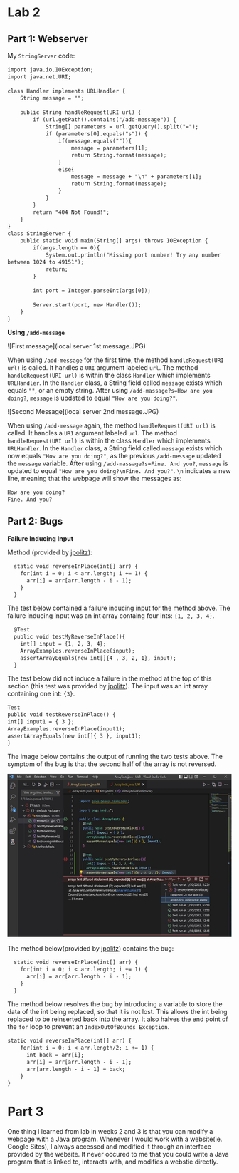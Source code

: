 # Lab 2

## Part 1: Webserver

My `StringServer` code:

```
import java.io.IOException;
import java.net.URI;

class Handler implements URLHandler {
    String message = "";

    public String handleRequest(URI url) {
        if (url.getPath().contains("/add-message")) {
            String[] parameters = url.getQuery().split("=");
            if (parameters[0].equals("s")) {
                if(message.equals("")){
                    message = parameters[1];
                    return String.format(message);
                }
                else{
                    message = message + "\n" + parameters[1];
                    return String.format(message);
                }
            }
        }
        return "404 Not Found!";
    }
}
class StringServer {
    public static void main(String[] args) throws IOException {
        if(args.length == 0){
            System.out.println("Missing port number! Try any number between 1024 to 49151");
            return;
        }

        int port = Integer.parseInt(args[0]);

        Server.start(port, new Handler());
    }
}
```

**Using `/add-message`**

![First message](local server 1st message.JPG)

When using `/add-message` for the first time, the method `handleRequest(URI url)` is called. It handles a `URI` argument labeled `url`. The method `handleRequest(URI url)` is within the class `Handler` which implements `URLHandler`. In the `Handler` class, a String field called `message` exists which equals `""`, or an empty string. After using `/add-massage?s=How are you doing?`, `message` is updated to equal `"How are you doing?"`.

![Second Message](local server 2nd message.JPG)

When using `/add-message` again, the method `handleRequest(URI url)` is called. It handles a `URI` argument labeled `url`. The method `handleRequest(URI url)` is within the class `Handler` which implements `URLHandler`. In the `Handler` class, a String field called `message` exists which now equals `"How are you doing?"`, as the previous `/add-message` updated the `message` variable. After using `/add-massage?s=Fine. And you?`, `message` is updated to equal `"How are you doing?\nFine. And you?"`. `\n` indicates a new line, meaning that the webpage will show the messages as:

```
How are you doing?
Fine. And you?
```
## Part 2: Bugs

**Failure Inducing Input**

Method (provided by [jpolitz](https://github.com/ucsd-cse15l-w23/lab3)):

```
  static void reverseInPlace(int[] arr) {
    for(int i = 0; i < arr.length; i += 1) {
      arr[i] = arr[arr.length - i - 1];
    }
  }
```
  
The test below contained a failure inducing input for the method above. The failure inducing input was an int array containg four ints: `{1, 2, 3, 4}`.

```
  @Test
  public void testMyReverseInPlace(){
    int[] input = {1, 2, 3, 4};
    ArrayExamples.reverseInPlace(input);
    assertArrayEquals(new int[]{4 , 3, 2, 1}, input);
  }
  ```
The  test below did not induce a failure in the method at the top of this section (this test was provided by [jpolitz](https://github.com/ucsd-cse15l-w23/lab3)). The input was an int array containing one int: `{3}`.

```
Test 
public void testReverseInPlace() {
int[] input1 = { 3 };
ArrayExamples.reverseInPlace(input1);
assertArrayEquals(new int[]{ 3 }, input1);
}
```
The image below contains the output of running the two tests above. The symptom of the bug is that the second half of the array is not reversed.

![JUnit Tests](JUnittests.JPG)

The method below(provided by [jpolitz](https://github.com/ucsd-cse15l-w23/lab3)) contains the bug:

```
  static void reverseInPlace(int[] arr) {
    for(int i = 0; i < arr.length; i += 1) {
      arr[i] = arr[arr.length - i - 1];
    }
  }
```

The method below resolves the bug by introducing a variable to store the data of the int being replaced, so that it is not lost. This allows the int being replaced to be reinserted back into the array. It also halves the end point of the `for` loop to prevent an `IndexOutOfBounds Exception`.

```
static void reverseInPlace(int[] arr) {
    for(int i = 0; i < arr.length/2; i += 1) {
      int back = arr[i];
      arr[i] = arr[arr.length - i - 1];
      arr[arr.length - i - 1] = back;
    }
} 
```

# Part 3

One thing I learned from lab in weeks 2 and 3 is that you can modify a webpage with a Java program. Whenever I would work with a website(ie. Google Sites), I always accessed and modified it through an interface provided by the website. It never occured to me that you could write a Java program that is linked to, interacts with, and modifies a webstie directly.
